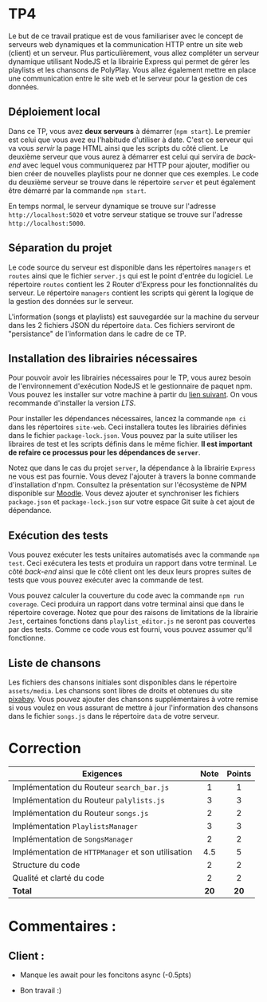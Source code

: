 # TP4

Le but de ce travail pratique est de vous familiariser avec le concept de serveurs web dynamiques et la communication HTTP entre un site web (client) et un serveur. Plus particulièrement, vous allez compléter un serveur dynamique utilisant NodeJS et la librairie Express qui permet de gérer les playlists et les chansons de PolyPlay.  Vous allez également mettre en place une communication entre le site web et le serveur pour la gestion de ces données.
## Déploiement local

Dans ce TP, vous avez **deux serveurs** à démarrer (`npm start`). Le premier est celui que vous avez eu l'habitude d'utiliser à date. C'est ce serveur qui va vous *servir* la page HTML ainsi que les scripts du côté client. Le deuxième serveur que vous aurez à démarrer est celui qui servira de *back-end* avec lequel vous communiquerez par HTTP pour ajouter, modifier ou bien créer de nouvelles playlists pour ne donner que ces exemples. Le code du deuxième serveur se trouve dans le répertoire `server` et peut également être démarré par la commande `npm start`.

En temps normal, le serveur dynamique se trouve sur l'adresse `http://localhost:5020` et votre serveur statique se trouve sur l'adresse `http://localhost:5000`.
## Séparation du projet
Le code source du serveur est disponible dans les répertoires `managers` et `routes` ainsi que le fichier `server.js` qui est le point d'entrée du logiciel. Le répertoire `routes` contient les 2 Router d'Express pour les fonctionnalités du serveur. Le répertoire `managers` contient les scripts qui gèrent la logique de la gestion des données sur le serveur.

L'information (songs et playlists) est sauvegardée sur la machine du serveur dans les 2 fichiers JSON du répertoire `data`. Ces fichiers serviront de "persistance" de l'information dans le cadre de ce TP.

## Installation des librairies nécessaires

Pour pouvoir avoir les librairies nécessaires pour le TP, vous aurez besoin de l'environnement d'exécution NodeJS et le gestionnaire de paquet npm. Vous pouvez les installer sur votre machine à partir du [lien suivant](https://nodejs.org/en/download/). On vous recommande d'installer la version _LTS_.

Pour installer les dépendances nécessaires, lancez la commande `npm ci` dans les répertoires `site-web`. Ceci installera toutes les librairies définies dans le fichier `package-lock.json`. Vous pouvez par la suite utiliser les libraires de test et les scripts définis dans le même fichier. **Il est important de refaire ce processus pour les dépendances de `server`**.

Notez que dans le cas du projet `server`, la dépendance à la librairie `Express` ne vous est pas fournie. Vous devez l'ajouter à travers la bonne commande d'installation d'npm. Consultez la présentation sur l'écosystème de NPM disponible sur [Moodle](https://moodle.polymtl.ca/pluginfile.php/1030574/mod_resource/content/7/npm.pdf). Vous devez ajouter et synchroniser les fichiers `package.json` et `package-lock.json` sur votre espace Git suite à cet ajout de dépendance.

## Exécution des tests

Vous pouvez exécuter les tests unitaires automatisés avec la commande `npm test`. Ceci exécutera les tests et produira un rapport dans votre terminal. Le côté *back-end* ainsi que le côté client ont les deux leurs propres suites de tests que vous pouvez  exécuter avec la commande de test.

Vous pouvez calculer la couverture du code avec la commande `npm run coverage`. Ceci produira un rapport dans votre terminal ainsi que dans le répertoire coverage. Notez que pour des raisons de limitations de la librairie `Jest`, certaines fonctions dans `playlist_editor.js` ne seront pas couvertes par des tests. Comme ce code vous est fourni, vous pouvez assumer qu'il fonctionne.

## Liste de chansons

Les fichiers des chansons initiales sont disponibles dans le répertoire `assets/media`. Les chansons sont libres de droits et obtenues du site [pixabay](https://pixabay.com/music/). Vous pouvez ajouter des chansons supplémentaires à votre remise si vous voulez en vous assurant de mettre à jour l'information des chansons dans le fichier `songs.js` dans le répertoire `data` de votre serveur.

# Correction

| **Exigences**                                     | **Note** | **Points** |
| ------------------------------------------------- | :------: | :--------: |
| Implémentation du Routeur `search_bar.js`         |    1     |     1      |
| Implémentation du Routeur `palylists.js`          |    3     |     3      |
| Implémentation du Routeur `songs.js`              |    2     |     2      |
| Implémentation `PlaylistsManager`                 |    3     |     3      |
| Implémentation de `SongsManager`                  |    2     |     2      |
| Implémentation de `HTTPManager` et son utilisation|    4.5     |     5      |
| Structure du code                                 |    2     |     2      |
| Qualité et clarté du code                         |    2     |     2      |
| **Total**                                         | **20**    |   **20**   |

# Commentaires :

## Client :
- Manque les await pour les foncitons async (-0.5pts)

- Bon travail :)